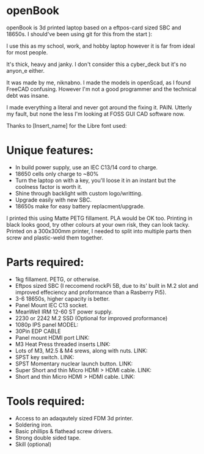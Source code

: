 # openBook
openBook is 3d printed laptop based on a eftpos-card sized SBC and 18650s. I should've been using git for this from the start ):  

I use this as my school, work, and hobby laptop however it is far from ideal for most people.  

It's thick, heavy and janky. I don't consider this a cyber_deck but it's no anyon_e either.  

It was made by me, niknabno. I made the models in openScad, as I found FreeCAD confusing. However I'm not a good programmer and the technical debt was insane.  

I made everything a literal and never got around the fixing it. PAIN. Utterly my fault, but none the less I'm looking at FOSS GUI CAD software now.  


Thanks to [Insert_name] for the Libre font used:

# Unique features:
  * In build power supply, use an IEC C13/14 cord to charge.
  * 18650 cells only charge to ~80%
  * Turn the laptop on with a key, you'll loose it in an instant but the coolness factor is worth it.
  * Shine through backlight with custom logo/writting.
  * Upgrade easily with new SBC.
  * 18650s make for easy battery replacment/upgrade.

I printed this using Matte PETG fillament. PLA would be OK too. Printing in black looks good, try other colours at your own risk, they can look tacky.
Printed on a 300x300mm printer, I needed to split into multiple parts then screw and plastic-weld them together. 

# Parts required:
  * 1kg fillament. PETG, or otherwise.
  * Eftpos sized SBC (I reccomend rockPi 5B, due to its' built in M.2 slot and improved effeciency and proformance than a Rasberry Pi5).
  * 3-6 18650s, higher capacity is better.
  * Panel Mount IEC C13 socket.
  * MeanWell IRM 12-60 ST power supply.
  * 2230 or 2242 M.2 SSD (Optional for improved proformance)
  * 1080p IPS panel MODEL:
  * 30Pin EDP CABLE
  * Panel mount HDMI port LINK:
  * M3 Heat Press threaded inserts LINK:
  * Lots of M3, M2.5 & M4 srews, along with nuts. LINK:
  * SPST key switch. LINK:
  * SPST Momentary nuclear launch button. LINK:
  * Super Short and thin Micro HDMI > HDMI cable. LINK:
  * Short and thin Micro HDMI > HDMI cable. LINK: 

# Tools required:
  * Access to an adaqautely sized FDM 3d printer.
  * Soldering iron.
  * Basic phillips & flathead screw drivers.
  * Strong double sided tape.
  * Skill (optional)  



  
